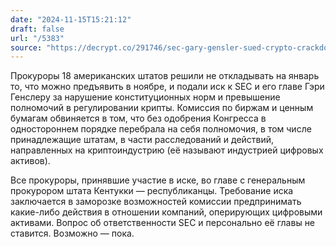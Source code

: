 ```yaml
---
date: "2024-11-15T15:21:12"
draft: false
url: "/5383"
source: "https://decrypt.co/291746/sec-gary-gensler-sued-crypto-crackdown"
---
```


Прокуроры 18 американских штатов решили не откладывать на январь то, что можно предъявить в ноябре, и подали иск к SEC и его главе Гэри Генслеру за нарушение конституционных норм и превышение полномочий в регулировании крипты. Комиссия по биржам и ценным бумагам обвиняется в том, что без одобрения Конгресса в одностороннем порядке перебрала на себя полномочия, в том числе принадлежащие штатам, в части  расследований и действий, направленных на криптоиндустрию (её называют индустрией цифровых активов). 

Все прокуроры, принявшие участие в иске, во главе с генеральным прокурором штата Кентукки — республиканцы. Требование иска заключается в заморозке возможностей комиссии предпринимать какие-либо действия в отношении компаний, оперирующих цифровыми активами. Вопрос об ответственности SEC и персонально её главы не ставится. Возможно — пока.
